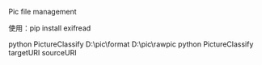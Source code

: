 Pic file management


使用：pip install exifread

python PictureClassify D:\pic\format D:\pic\rawpic
python PictureClassify targetURI sourceURI